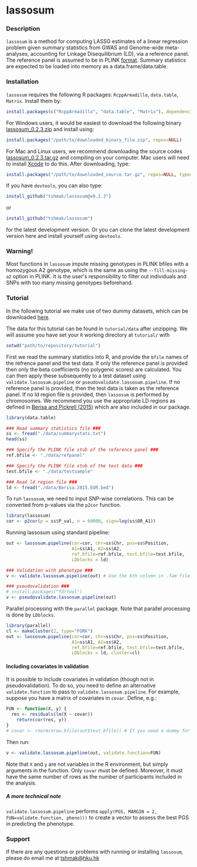 lassosum
=======================

### Description

`lassosum` is a method for computing LASSO estimates of a linear regression problem given summary statistics from GWAS and Genome-wide meta-analyses, accounting for Linkage Disequilibrium (LD), via a reference panel.
The reference panel is assumed to be in PLINK [format](https://www.cog-genomics.org/plink2/).
Summary statistics are expected to be loaded into memory as a data.frame/data.table. 

### Installation

`lassosum` requires the following R packages: `RcppArmadillo`, `data.table`, `Matrix`. Install them by: 

```r
install.packages(c("RcppArmadillo", "data.table", "Matrix"), dependencies=TRUE)
```
For Windows users, it would be easiest to download the following binary [lassosum_0.2.3.zip](https://github.com/tshmak/lassosum/releases/download/v0.2.3/lassosum_0.2.3.zip) and install using: 
```r
install.packages("/path/to/downloaded_binary_file.zip", repos=NULL)
```

For Mac and Linux users, we recommend downloading the source codes [lassosum_0.2.3.tar.gz](https://github.com/tshmak/lassosum/releases/download/v0.2.3/lassosum_0.2.3.tar.gz) and compiling on your computer. Mac users will need to install [Xcode](https://developer.apple.com/xcode/) to do this. After downloading, type:
```r
install.packages("/path/to/downloaded_source.tar.gz", repos=NULL, type="source")
```

If you have `devtools`, you can also type: 
```r
install_github("tshmak/lassosum@v0.2.3")
```
or
```r
install_github("tshmak/lassosum")
```
for the latest development version. Or you can clone the latest development version here and install yourself using `devtools`. 

### Warning!

Most functions in `lassosum` impute missing genotypes in PLINK bfiles with a homozygous A2 genotype, which is the same as using the `--fill-missing-a2` option in PLINK. It is the user's responsibility to filter out individuals and SNPs with too many missing genotypes beforehand. 

### Tutorial

In the following tutorial we make use of two dummy datasets, which can be downloaded [here](https://github.com/tshmak/lassosum/archive/v0.2.3.zip).

The data for this tutorial can be found in `tutorial/data` after unzipping. 
We will assume you have set your `R` working directory at `tutorial/` with 

```r
setwd("path/to/repository/tutorial")
```

First we read the summary statistics into R, and provide the `bfile` names of the refrence panel and the test data. If only the reference panel is provided then only the beta coefficients (no polygenic scores) are calculated. You can then apply these subsequently to a test dataset using `validate.lassosum.pipeline` or `pseudovalidate.lassosum.pipeline`. If no reference panel is provided, then the test data is taken as the reference panel. If no ld region file is provided, then `lassosum` is performed by chromosomes. We recommend you use the appropriate LD regions as defined in [Berisa and Pickrell (2015)](https://academic.oup.com/bioinformatics/article/32/2/283/1743626/Approximately-independent-linkage-disequilibrium) which are also included in our package. 

```r
library(data.table)

### Read summary statistics file ###
ss <- fread("./data/summarystats.txt")
head(ss)

### Specify the PLINK file stub of the reference panel ###
ref.bfile <- "./data/refpanel"

### Specify the PLINK file stub of the test data ###
test.bfile <- "./data/testsample"

### Read ld region file ###
ld <- fread("./data/Berisa.2015.EUR.bed")
```

To run `lassosum`, we need to input SNP-wise correlations. This can be converted from p-values via the `p2cor` function. 
```r
library(lassosum)
cor <- p2cor(p = ss$P_val, n = 60000, sign=log(ss$OR_A1))
```

Running lassosum using standard pipeline: 
```r
out <- lassosum.pipeline(cor=cor, chr=ss$Chr, pos=ss$Position, 
                         A1=ss$A1, A2=ss$A2,
                         ref.bfile=ref.bfile, test.bfile=test.bfile, 
                         LDblocks = ld)

### Validation with phenotype ### 
v <- validate.lassosum.pipeline(out) # Use the 6th column in .fam file in test dataset for test phenotype

### pseudovalidation ###
# install.packages("fdrtool")
v <- pseudovalidate.lassosum.pipeline(out)

```

Parallel processing with the `parallel` package. Note that parallel processing is done by `LDblocks`. 
```r
library(parallel)
cl <- makeCluster(2, type="FORK")
out <- lassosum.pipeline(cor=cor, chr=ss$Chr, pos=ss$Position, 
                         A1=ss$A1, A2=ss$A2,
                         ref.bfile=ref.bfile, test.bfile=test.bfile, 
                         LDblocks = ld, cluster=cl)
```
#### Including covariates in validation
It is possible to include covariates in validation (though not in pseudovalidation). To do so, you need to define an alternative `validate.function` to pass to `validate.lassosum.pipeline`. For example, suppose you have a matrix of covariates in `covar`. Define, e.g.: 
```r
FUN <- function(X, y) {
  res <- residuals(lm(X ~ covar))
	return(cor(res, y))
}
# covar <- rnorm(nrow.bfile(out$test.bfile)) # If you need a dummy for testing
```
Then run:
```r
v <- validate.lassosum.pipeline(out, validate.function=FUN)
```
Note that `X` and `y` are not variables in the R environment, but simply arguments in the function. Only `covar` must be defined. Moreover, it must have the same number of rows as the number of participants included in the analysis. 

##### A more technical note
`validate.lassosum.pipeline` performs `apply(PGS, MARGIN = 2, FUN=validate.function, pheno)))` to create a vector to assess the best PGS in predicting the phenotype. 


### Support
If there are any questions or problems with running or installing `lassosum`, please do email me at tshmak@hku.hk
